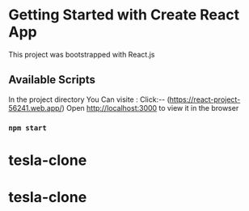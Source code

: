 # Getting Started with Create React App

This project was bootstrapped with React.js

## Available Scripts

In the project directory You Can visite : Click:-- (https://react-project-56241.web.app/)
Open [http://localhost:3000](http://localhost:3000) to view it in the browser

### `npm start`
# tesla-clone
# tesla-clone
